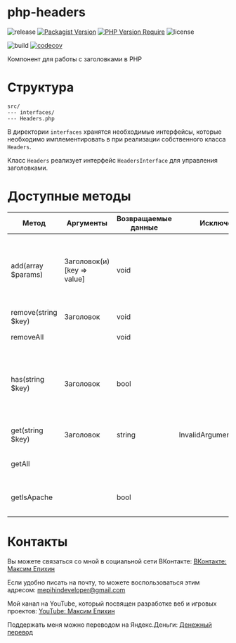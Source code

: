 # php-headers

![release](https://img.shields.io/github/v/release/mepihindeveloper/php-headers?label=version)
[![Packagist Version](https://img.shields.io/packagist/v/mepihindeveloper/php-headers)](https://packagist.org/packages/mepihindeveloper/php-headers)
[![PHP Version Require](http://poser.pugx.org/mepihindeveloper/php-headers/require/php)](https://packagist.org/packages/mepihindeveloper/php-headers)
![license](https://img.shields.io/github/license/mepihindeveloper/php-headers)

![build](https://github.com/mepihindeveloper/php-headers/actions/workflows/php.yml/badge.svg?branch=development)
[![codecov](https://codecov.io/gh/mepihindeveloper/php-headers/branch/development/graph/badge.svg?token=36PP7VKHKG)](https://codecov.io/gh/mepihindeveloper/php-headers)


Компонент для работы с заголовками в PHP

# Структура

```
src/
--- interfaces/
--- Headers.php
```

В директории `interfaces` хранятся необходимые интерфейсы, которые необходимо имплементировать в при реализации
собственного класса `Headers`.

Класс `Headers` реализует интерфейс `HeadersInterface` для управления заголовками.

# Доступные методы

| Метод               | Аргументы                   | Возвращаемые данные | Исключения               | Описание                                                                    |
|---------------------|-----------------------------|---------------------|--------------------------|-----------------------------------------------------------------------------|
| add(array $params)  | Заголовок(и) [key => value] | void                |                          | Добавляет заголовок. Если заголовок уже существует, то он будет перезаписан |
| remove(string $key) | Заголовок                   | void                |                          | Удаляет заголовок                                                           |
| removeAll           |                             | void                |                          | Удаляет все заголовки                                                       |
| has(string $key)    | Заголовок                   | bool                |                          | Проверяет наличие заголовка. Проверка идет на наличие ключа и значения      |
| get(string $key)    | Заголовок                   | string              | InvalidArgumentException | Получает значение заголовка                                                 |
| getAll              |                             |                     |                          | Получает все заголовки                                                      |
| getIsApache         |                             | bool                |                          | Возвращает, является ли сервер Apache                                       |

# Контакты

Вы можете связаться со мной в социальной сети ВКонтакте: [ВКонтакте: Максим Епихин](https://vk.com/maximepihin)

Если удобно писать на почту, то можете воспользоваться этим адресом: mepihindeveloper@gmail.com

Мой канал на YouTube, который посвящен разработке веб и игровых
проектов: [YouTube: Максим Епихин](https://www.youtube.com/channel/UCKusRcoHUy6T4sei-rVzCqQ)

Поддержать меня можно переводом на Яндекс.Деньги: [Денежный перевод](https://yoomoney.ru/to/410012382226565)
